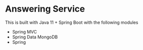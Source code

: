 # Answering Service

This is built with Java 11 + Spring Boot with the following modules

- Spring MVC
- Spring Data MongoDB
- Spring 